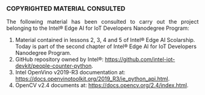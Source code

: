 ### COPYRIGHTED MATERIAL CONSULTED

<p style='text-align: justify;'>The following material has been consulted to carry out the project belonging to the Intel® Edge AI for IoT Developers Nanodegree Program:</p>

1) Material contained in lessons 2, 3, 4 and 5 of Intel® Edge AI Scolarship. Today is part of the second chapter of Intel® Edge AI for IoT Developers Nanodegree Program.
2) GitHub repository owned by Intel®: https://github.com/intel-iot-devkit/people-counter-python.
3) Intel OpenVino v2019-R3 documentation at: https://docs.openvinotoolkit.org/2019_R3/ie_python_api.html.
4) OpenCV v2.4 documents at: https://docs.opencv.org/2.4/index.html.
